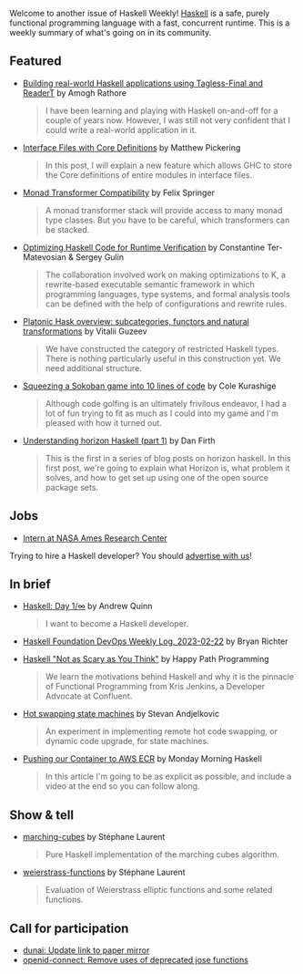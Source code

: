 Welcome to another issue of Haskell Weekly!
[Haskell](https://www.haskell.org) is a safe, purely functional programming language with a fast, concurrent runtime.
This is a weekly summary of what's going on in its community.

## Featured

- [Building real-world Haskell applications using Tagless-Final and ReaderT](https://fpunfold.com/2023/01/30/final-tagless-readert.html) by Amogh Rathore
  > I have been learning and playing with Haskell on-and-off for a couple of years now. However, I was still not very confident that I could write a real-world application in it.

- [Interface Files with Core Definitions](https://well-typed.com/blog/2023/02/interface-files-with-core/) by Matthew Pickering
  > In this post, I will explain a new feature which allows GHC to store the Core definitions of entire modules in interface files.

- [Monad Transformer Compatibility](https://felixspringer.xyz/homepage/blog/monadTransformerCompatibility) by Felix Springer
  > A monad transformer stack will provide access to many monad type classes. But you have to be careful, which transformers can be stacked.

- [Optimizing Haskell Code for Runtime Verification](https://serokell.io/blog/optimizing-k-framework) by Constantine Ter-Matevosian & Sergey Gulin
  > The collaboration involved work on making optimizations to K, a rewrite-based executable semantic framework in which programming languages, type systems, and formal analysis tools can be defined with the help of configurations and rewrite rules.

- [Platonic Hask overview: subcategories, functors and natural transformations](https://viviag.io/blog/platonic-hask-overview-subcategories-functors-and-natural-transformations) by Vitalii Guzeev
  > We have constructed the category of restricted Haskell types. There is nothing particularly useful in this construction yet. We need additional structure.

- [Squeezing a Sokoban game into 10 lines of code](https://www.cole-k.com/2023/02/21/tiny-games-hs/) by Cole Kurashige
  > Although code golfing is an ultimately frivilous endeavor, I had a lot of fun trying to fit as much as I could into my game and I'm pleased with how it turned out.

- [Understanding horizon Haskell (part 1)](https://homotopic.tech/post/horizon-tutorial-part-1.html) by Dan Firth
  > This is the first in a series of blog posts on horizon haskell. In this first post, we're going to explain what Horizon is, what problem it solves, and how to get set up using one of the open source package sets.

## Jobs

- [Intern at NASA Ames Research Center](https://stemgateway.nasa.gov/public/s/course-offering/a0B3d000000y6o5EAA/onsite-improving-testing-capabilities-for-cfsrosfprime)

Trying to hire a Haskell developer?
You should [advertise with us](https://haskellweekly.news/advertising.html)!

## In brief

- [Haskell: Day 1/∞](https://andrew-quinn.me/haskell-day-1/) by Andrew Quinn
  > I want to become a Haskell developer.

- [Haskell Foundation DevOps Weekly Log, 2023-02-22](https://discourse.haskell.org/t/haskell-foundation-devops-weekly-log-2023-02-22/5852?u=taylorfausak) by Bryan Richter

- [Haskell "Not as Scary as You Think"](https://pod.link/1531666706/episode/710a605d605fda251f2e83b8858615b8) by Happy Path Programming
  > We learn the motivations behind Haskell and why it is the pinnacle of Functional Programming from Kris Jenkins, a Developer Advocate at Confluent.

- [Hot swapping state machines](https://github.com/stevana/hot-swapping-state-machines/tree/1f7ae8ff180f99dac3e8ffaa2ce21d5b18273990#hot-swapping-state-machines) by Stevan Andjelkovic
  > An experiment in implementing remote hot code swapping, or dynamic code upgrade, for state machines.

- [Pushing our Container to AWS ECR](https://mmhaskell.com/blog/2023/2/20/pushing-our-container-to-aws-ecr) by Monday Morning Haskell
  > In this article I'm going to be as explicit as possible, and include a video at the end so you can follow along.

## Show & tell

- [marching-cubes](https://discourse.haskell.org/t/ann-marching-cubes/5838?u=taylorfausak) by Stéphane Laurent
  > Pure Haskell implementation of the marching cubes algorithm.

- [weierstrass-functions](https://discourse.haskell.org/t/ann-weierstrass-functions/5851?u=taylorfausak) by Stéphane Laurent
  > Evaluation of Weierstrass elliptic functions and some related functions.

## Call for participation

- [dunai: Update link to paper mirror](https://github.com/ivanperez-keera/dunai/issues/346)
- [openid-connect: Remove uses of deprecated jose functions](https://github.com/pjones/openid-connect/issues/13)
